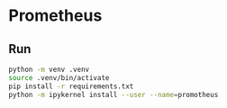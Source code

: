 # Prometheus

## Run

```bash
python -m venv .venv
source .venv/bin/activate
pip install -r requirements.txt
python -m ipykernel install --user --name=promotheus
```
